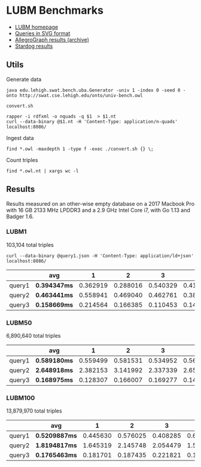# LUBM Benchmarks

- [LUBM homepage](http://swat.cse.lehigh.edu/projects/lubm/)
- [Queries in SVG format](http://swat.cse.lehigh.edu/projects/lubm/lubm.svg)
- [AllegroGraph results (archive)](https://web.archive.org/web/20090208165243/http://agraph.franz.com/allegrograph/agraph_bench_lubm50.lhtml)
- [Stardog results](https://docs.google.com/spreadsheets/d/1oHSWX_0ChZ61ofipZ1CMsW7OhyujioR28AfHzU9d56k/pubhtml#)

## Utils

Generate data

```
java edu.lehigh.swat.bench.uba.Generator -univ 1 -index 0 -seed 0 -onto http://swat.cse.lehigh.edu/onto/univ-bench.owl
```

`convert.sh`

```
rapper -i rdfxml -o nquads -q $1  > $1.nt
curl --data-binary @$1.nt -H 'Content-Type: application/n-quads' localhost:8086/
```

Ingest data

```
find *.owl -maxdepth 1 -type f -exec ./convert.sh {} \;
```

Count triples

```
find *.owl.nt | xargs wc -l
```

## Results

Results measured on an other-wise empty database on a 2017 Macbook Pro with 16 GB 2133 MHz LPDDR3 and a 2.9 GHz Intel Core i7, with Go 1.13 and Badger 1.6.

### LUBM1

103,104 total triples

```
curl --data-binary @query1.json -H 'Content-Type: application/ld+json' localhost:8086/
```

|        | avg            | 1        | 2        | 3        | 4        | 5        | 6        | 7        | 8        | 9        | 10       |
| ------ | -------------- | -------- | -------- | -------- | -------- | -------- | -------- | -------- | -------- | -------- | -------- |
| query1 | **0.394347ms** | 0.362919 | 0.288016 | 0.540329 | 0.415967 | 0.392153 | 0.340841 | 0.333268 | 0.558645 | 0.30682  | 0.404513 |
| query2 | **0.463441ms** | 0.558941 | 0.469040 | 0.462761 | 0.387005 | 0.643515 | 0.456333 | 0.415154 | 0.472529 | 0.381791 | 0.387346 |
| query3 | **0.158669ms** | 0.214564 | 0.166385 | 0.110453 | 0.141024 | 0.126236 | 0.209382 | 0.177337 | 0.135050 | 0.132056 | 0.174203 |

### LUBM50

6,890,640 total triples

|        | avg            | 1        | 2        | 3        | 4        | 5        | 6        | 7        | 8        | 9        | 10       |
| ------ | -------------- | -------- | -------- | -------- | -------- | -------- | -------- | -------- | -------- | -------- | -------- |
| query1 | **0.589180ms** | 0.559499 | 0.581531 | 0.534952 | 0.560218 | 0.587980 | 0.736740 | 0.536250 | 0.548940 | 0.652013 | 0.593672 |
| query2 | **2.648918ms** | 2.382153 | 3.141992 | 2.337339 | 2.658253 | 2.695001 | 2.360368 | 2.193803 | 2.70467  | 3.040395 | 2.975206 |
| query3 | **0.168975ms** | 0.128307 | 0.166007 | 0.169277 | 0.149976 | 0.15824  | 0.155821 | 0.207412 | 0.187419 | 0.173274 | 0.194018 |

### LUBM100

13,879,970 total triples

|        | avg             | 1        | 2        | 3        | 4        | 5        | 6        | 7        | 8        | 9        | 10       |
| ------ | --------------- | -------- | -------- | -------- | -------- | -------- | -------- | -------- | -------- | -------- | -------- |
| query1 | **0.5209887ms** | 0.445630 | 0.576025 | 0.408285 | 0.621839 | 0.484363 | 0.570337 | 0.477194 | 0.592727 | 0.499838 | 0.533649 |
| query2 | **1.8194817ms** | 1.645319 | 2.145748 | 2.054479 | 1.500583 | 1.436753 | 1.585419 | 1.886467 | 2.120749 | 2.381642 | 1.437658 |
| query3 | **0.1765463ms** | 0.181701 | 0.187435 | 0.221821 | 0.159671 | 0.156800 | 0.169522 | 0.196278 | 0.179919 | 0.159784 | 0.152532 |
